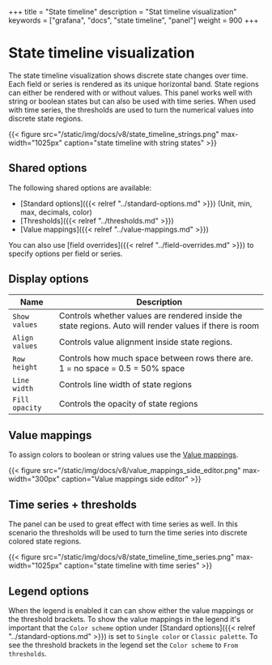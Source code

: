 +++
title = "State timeline"
description = "Stat timeline visualization"
keywords = ["grafana", "docs", "state timeline", "panel"]
weight = 900
+++

# State timeline visualization

The state timeline visualization shows discrete state changes over time. Each field or series is rendered as its unique horizontal band. State regions can either be rendered with or without values. This panel works well with string or boolean states but can also be used with time series. When used with time series, the thresholds are used to turn the numerical values into discrete state regions.

{{< figure src="/static/img/docs/v8/state_timeline_strings.png" max-width="1025px" caption="state timeline with string states" >}}

## Shared options
The following shared options are available:

- [Standard options]({{< relref "../standard-options.md" >}}) (Unit, min, max, decimals, color)
- [Thresholds]({{< relref "../thresholds.md" >}})
- [Value mappings]({{< relref "../value-mappings.md" >}})

You can also use [field overrides]({{< relref "../field-overrides.md" >}}) to specify options per field or series.

## Display options

| Name           | Description                                                                                             |
| -------------- | ------------------------------------------------------------------------------------------------------- |
| `Show values`  | Controls whether values are rendered inside the state regions. Auto will render values if there is room |
| `Align values` | Controls value alignment inside state regions.                                                            |
| `Row height`   | Controls how much space between rows there are. 1 = no space = 0.5 = 50% space                          |
| `Line width`   | Controls line width of state regions                                                         |
| `Fill opacity` | Controls the opacity of state regions                                                         |

## Value mappings

To assign colors to boolean or string values use the [Value mappings](< {{ refref "../value-mappings.md"}} >).

{{< figure src="/static/img/docs/v8/value_mappings_side_editor.png" max-width="300px" caption="Value mappings side editor" >}}

## Time series + thresholds

The panel can be used to great effect with time series as well. In this scenario the thresholds will be used to turn the time series into discrete colored state regions.

{{< figure src="/static/img/docs/v8/state_timeline_time_series.png" max-width="1025px" caption="state timeline with time series" >}}

## Legend options

When the legend is enabled it can can show either the value mappings or the threshold brackets. To show the value mappings in the legend it's important that the `Color scheme` option under [Standard options]({{< relref "../standard-options.md" >}}) is set to `Single color` or `Classic palette`. To see the threshold brackets in the legend set the `Color scheme` to `From thresholds`.
